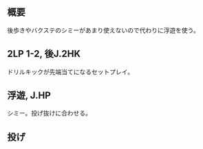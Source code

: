 ## 概要

後歩きやバクステのシミーがあまり使えないので代わりに浮遊を使う。

## 2LP 1-2, 後J.2HK

ドリルキックが先端当てになるセットプレイ。

## 浮遊, J.HP

シミー。投げ抜けに合わせる。

## 投げ
